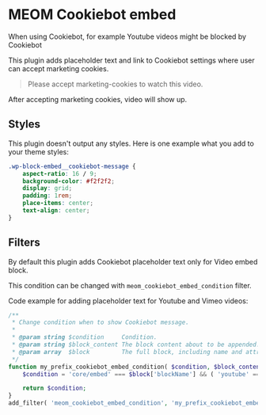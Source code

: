 # MEOM Cookiebot embed

When using Cookiebot, for example Youtube videos might be blocked by Cookiebot

This plugin adds placeholder text and link to Cookiebot settings where user can accept marketing cookies.

> Please accept marketing-cookies to watch this video.

After accepting marketing cookies, video will show up.

## Styles

This plugin doesn't output any styles. Here is one example what you add to your theme styles:

```css
.wp-block-embed__cookiebot-message {
    aspect-ratio: 16 / 9;
    background-color: #f2f2f2;
    display: grid;
    padding: 1rem;
    place-items: center;
    text-align: center;
}
```

## Filters

By default this plugin adds Cookiebot placeholder text only for Video embed block.

This condition can be changed with `meom_cookiebot_embed_condition` filter.

Code example for adding placeholder text for Youtube and Vimeo videos:

```php
/**
 * Change condition when to show Cookiebot message.
 *
 * @param string $condition     Condition.
 * @param string $block_content The block content about to be appended.
 * @param array  $block         The full block, including name and attributes.
 */
function my_prefix_cookiebot_embed_condition( $condition, $block_content, $block ) {
    $condition = 'core/embed' === $block['blockName'] && ( 'youtube' === $block['attrs']['providerNameSlug'] || 'vimeo' === $block['attrs']['providerNameSlug'] );

    return $condition;
}
add_filter( 'meom_cookiebot_embed_condition', 'my_prefix_cookiebot_embed_condition', 10, 3 );
```
